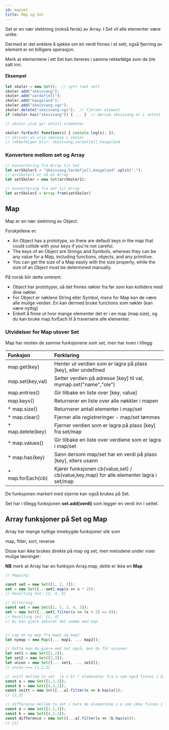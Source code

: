 ```yaml
---
id: mapset
title: Map og Set
---
```


Set er en nær slektning \(nokså fersk\) av Array. I Set vil alle elementer være unike.

Dermed er det enklere å sjekke om en verdi finnes i et sett, også fjerning av element er en billigere operasjon.

Merk at elementene i ett Set kan itereres i samme rekkefølge som de ble satt inn.

#### Eksempel <a id="eksempel"></a>

```javascript
let skoler = new Set();  // nytt tomt sett
skoler.add("skeisvang");
skoler.add("vardafjell");
skoler.add("haugaland");
skoler.add("skeisvang-vgs");
skoler.delete("skeisvang-vgs");  // fjerner element
if (skoler.has("skeisvang")) { ... }  // dersom skeisvang er i settet

// skoler.size gir antall elementer

skoler.forEach( function(s) { console.log(s); });
// skriver ut alle skolene i skoler
// rekkefølgen blir: skeisvang,vardafjell,haugaland
```

### Konvertere mellom set og Array <a id="konvertere-mellom-set-og-array"></a>

```javascript
// konvertering fra Array til Set
let arrSkoler1 = "Skeisvang,Vardafjell,Haugaland".split(",");
// arrSkoler1 er nå en Array
let setSkoler = new Set(arrSkoler1);

// konvertering fra Set til Array
let arrSkoler2 = Array.from(setSkoler)
```

## Map <a id="map"></a>

Map er en nær slektning av Object.

Forskjellene er:

* An Object has a prototype, so there are default keys in the map that could collide with your keys if you're not careful.
* The keys of an Object are Strings and Symbols, whereas they can be any value for a Map, including functions, objects, and any primitive.
* You can get the size of a Map easily with the size property, while the size of an Object must be determined manually.

På norsk blir dette omtrent:

* Object har prototyper, så det finnes nøkler fra før som kan kollidere med dine nøkler.
* For Object er nøklene String eller Symbol, mens for Map kan de være alle mulige verdier. En kan dermed bruke functions som nøkler \(kan være nyttig\)
* Enkelt å finne ut hvor mange elementer det er i en map \(map.size\), og du kan bruke map.forEach til å traversere alle elementer.

### Utvidelser for Map utover Set <a id="utvidelser-for-map-utover-set"></a>

Map har nesten de samme funksjonene som set, men har noen i tillegg

| Funksjon | Forklaring |
| :--- | :--- |
| map.get\(key\) | Henter ut verdien som er lagra på plass \[key\], eller undefined |
| map.set\(key,val\) | Setter verdien på adresse \[key\] til val, mymap.set\("name","ole"\) |
| map.entries\(\) | Gir tilbake en liste over \[key, value\] |
| map.keys\(\) | Returnerer en liste over alle nøkkler i mapen |
| \* map.size\(\) | Returnerer antall elementer i map/set |
| \* map.clear\(\) | Fjerner alle registreringer - map/set tømmes |
| \* map.delete\(key\) | Fjerner verdien som er lagra på plass \[key\] fra set/map |
| \* map.values\(\) | Gir tilbake en liste over verdiene som er lagra i map/set |
| \* map.has\(key\) | Sann dersom map/set har en verdi på plass \[key\], ellers usann |
| \* map.forEach\(cb\) | Kjører funksjonen cb\(value,set\) / cb\(value,key,map\) for alle elementer lagra i set/map |

De funksjonen markert med stjerne kan også brukes på Set.

Set har i tillegg funksjonen **set.add\(verdi\)** som legger en verdi inn i settet.

## Array funksjoner på Set og Map <a id="array-funksjoner-p&#xE5;-set-og-map"></a>

Array har mange nyttige innebygde funksjoner slik som

map, filter, sort, reverse

Disse kan ikke brukes direkte på map og set, men metodene under viser mulige løsninger:

**NB** merk at Array har en funksjon Array.map, dette er ikke en **Map**

```javascript
// Mapping:

const set = new Set([1, 2, 3]);
set = new Set([...set].map(x => x * 2));
// Resulting Set: {2, 4, 6}

// Filtering:
const set = new Set([1, 2, 3, 4, 5]);
set = new Set([...set].filter(x => (x % 2) == 0));
// Resulting Set: {2, 4}
// Du kan gjøre akkurat det samme med map


// Lag en ny map fra map1 og map2
let nymap = new Map([... map1, ... map2]);

// Dette kan du gjøre med Set også, men du får unionen
let set1 = new Set([1,2]);
let set2 = new Set([2,3]);
let union = new Set([... set1, ... set2]);
// union === {1,2,3}

// snitt mellom to set  (a ∩ b) ( elemeneter fra a som også finnes i b)
const a = new Set([1,2,3]);
const b = new Set([4,3,2]);
const snitt = new Set([...a].filter(x => b.has(x)));
// {2,3}

// differanse mellom to set ( bare de elementene i a som ikke finnes i b)
const a = new Set([1,2,3]);
const b = new Set([4,3,2]);
const difference = new Set([...a].filter(x => !b.has(x)));
// {1}
```

